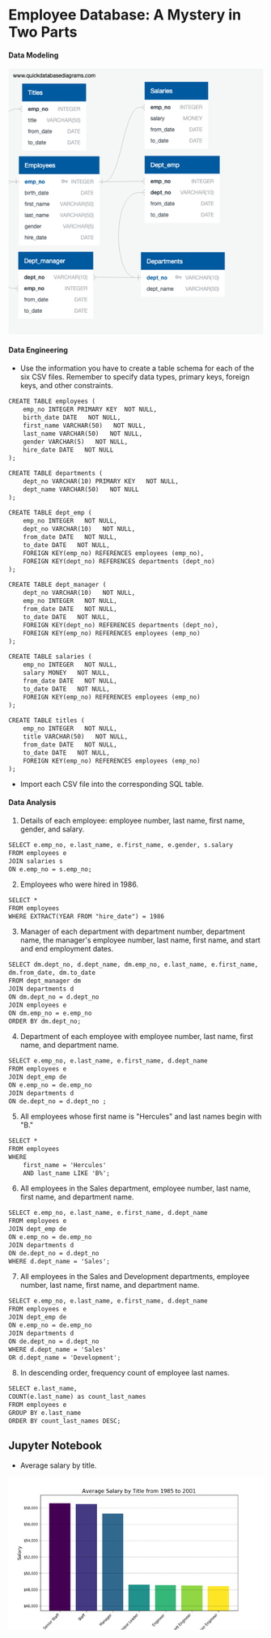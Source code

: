 # Employee Database: A Mystery in Two Parts

#### Data Modeling

<p align="center">
  <img src="EmployeeSQL/Images/ERD.png">
</p>

#### Data Engineering

* Use the information you have to create a table schema for each of the six CSV files. Remember to specify data types, primary keys, foreign keys, and other constraints.

```
CREATE TABLE employees (
    emp_no INTEGER PRIMARY KEY  NOT NULL,
    birth_date DATE   NOT NULL,
    first_name VARCHAR(50)   NOT NULL,
    last_name VARCHAR(50)   NOT NULL,
    gender VARCHAR(5)   NOT NULL,
    hire_date DATE   NOT NULL
);
```
```
CREATE TABLE departments (
    dept_no VARCHAR(10) PRIMARY KEY   NOT NULL,
    dept_name VARCHAR(50)   NOT NULL
);
```
```
CREATE TABLE dept_emp (
	emp_no INTEGER   NOT NULL,
    dept_no VARCHAR(10)   NOT NULL,
    from_date DATE   NOT NULL,
    to_date DATE   NOT NULL,
	FOREIGN KEY(emp_no) REFERENCES employees (emp_no),
	FOREIGN KEY(dept_no) REFERENCES departments (dept_no)	
);
```
```
CREATE TABLE dept_manager (
    dept_no VARCHAR(10)   NOT NULL,
    emp_no INTEGER   NOT NULL,
    from_date DATE   NOT NULL,
    to_date DATE   NOT NULL,
	FOREIGN KEY(dept_no) REFERENCES departments (dept_no),
	FOREIGN KEY(emp_no) REFERENCES employees (emp_no)	
);
```
```
CREATE TABLE salaries (
    emp_no INTEGER   NOT NULL,
    salary MONEY   NOT NULL,
    from_date DATE   NOT NULL,
    to_date DATE   NOT NULL,
	FOREIGN KEY(emp_no) REFERENCES employees (emp_no)
);
```
```
CREATE TABLE titles (
    emp_no INTEGER   NOT NULL,
    title VARCHAR(50)   NOT NULL,
    from_date DATE   NOT NULL,
    to_date DATE   NOT NULL,
	FOREIGN KEY(emp_no) REFERENCES employees (emp_no)
);
```

* Import each CSV file into the corresponding SQL table.

#### Data Analysis

1. Details of each employee: employee number, last name, first name, gender, and salary.
```
SELECT e.emp_no, e.last_name, e.first_name, e.gender, s.salary
FROM employees e
JOIN salaries s
ON e.emp_no = s.emp_no;
```
2. Employees who were hired in 1986.
```
SELECT *
FROM employees
WHERE EXTRACT(YEAR FROM "hire_date") = 1986
```
3. Manager of each department with department number, department name, the manager's employee number, last name, first name, and start and end employment dates.
```
SELECT dm.dept_no, d.dept_name, dm.emp_no, e.last_name, e.first_name, dm.from_date, dm.to_date
FROM dept_manager dm
JOIN departments d
ON dm.dept_no = d.dept_no
JOIN employees e
ON dm.emp_no = e.emp_no
ORDER BY dm.dept_no;
```
4. Department of each employee with employee number, last name, first name, and department name.
```
SELECT e.emp_no, e.last_name, e.first_name, d.dept_name
FROM employees e
JOIN dept_emp de
ON e.emp_no = de.emp_no
JOIN departments d
ON de.dept_no = d.dept_no ;
```
5. All employees whose first name is "Hercules" and last names begin with "B."
```
SELECT * 
FROM employees
WHERE 
	first_name = 'Hercules'
	AND last_name LIKE 'B%';
```
6. All employees in the Sales department, employee number, last name, first name, and department name.
```
SELECT e.emp_no, e.last_name, e.first_name, d.dept_name
FROM employees e
JOIN dept_emp de
ON e.emp_no = de.emp_no
JOIN departments d
ON de.dept_no = d.dept_no
WHERE d.dept_name = 'Sales';
```
7. All employees in the Sales and Development departments, employee number, last name, first name, and department name.
```
SELECT e.emp_no, e.last_name, e.first_name, d.dept_name
FROM employees e
JOIN dept_emp de
ON e.emp_no = de.emp_no
JOIN departments d
ON de.dept_no = d.dept_no
WHERE d.dept_name = 'Sales'
OR d.dept_name = 'Development';
```
8. In descending order, frequency count of employee last names.
```
SELECT e.last_name,
COUNT(e.last_name) as count_last_names
FROM employees e
GROUP BY e.last_name
ORDER BY count_last_names DESC;
```
## Jupyter Notebook

* Average salary by title.

<p align="center">
  <img src="EmployeeSQL/Images/average_salary_by_title.png">
</p>




